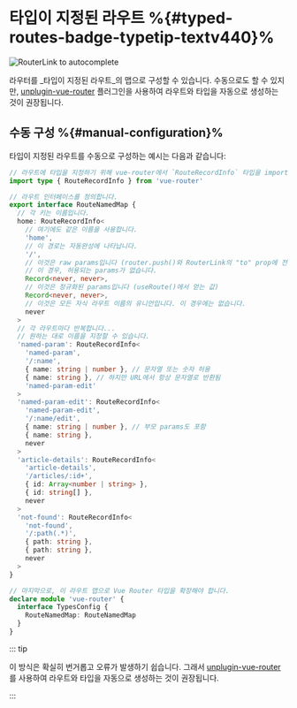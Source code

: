 # 타입이 지정된 라우트 <Badge type="tip" text="v4.4.0+" /> %{#typed-routes-badge-typetip-textv440}%

![RouterLink to autocomplete](https://user-images.githubusercontent.com/664177/176442066-c4e7fa31-4f06-4690-a49f-ed0fd880dfca.png)

라우터를 _타입이 지정된 라우트_의 맵으로 구성할 수 있습니다. 수동으로도 할 수 있지만, [unplugin-vue-router](https://github.com/posva/unplugin-vue-router) 플러그인을 사용하여 라우트와 타입을 자동으로 생성하는 것이 권장됩니다.

## 수동 구성 %{#manual-configuration}%

타입이 지정된 라우트를 수동으로 구성하는 예시는 다음과 같습니다:

```ts
// 라우트에 타입을 지정하기 위해 vue-router에서 `RouteRecordInfo` 타입을 import합니다.
import type { RouteRecordInfo } from 'vue-router'

// 라우트 인터페이스를 정의합니다.
export interface RouteNamedMap {
  // 각 키는 이름입니다.
  home: RouteRecordInfo<
    // 여기에도 같은 이름을 사용합니다.
    'home',
    // 이 경로는 자동완성에 나타납니다.
    '/',
    // 이것은 raw params입니다 (router.push()와 RouterLink의 "to" prop에 전달할 수 있는 값)
    // 이 경우, 허용되는 params가 없습니다.
    Record<never, never>,
    // 이것은 정규화된 params입니다 (useRoute()에서 얻는 값)
    Record<never, never>,
    // 이것은 모든 자식 라우트 이름의 유니언입니다. 이 경우에는 없습니다.
    never
  >
  // 각 라우트마다 반복합니다...
  // 원하는 대로 이름을 지정할 수 있습니다.
  'named-param': RouteRecordInfo<
    'named-param',
    '/:name',
    { name: string | number }, // 문자열 또는 숫자 허용
    { name: string }, // 하지만 URL에서 항상 문자열로 반환됨
    'named-param-edit'
  >
  'named-param-edit': RouteRecordInfo<
    'named-param-edit',
    '/:name/edit',
    { name: string | number }, // 부모 params도 포함
    { name: string },
    never
  >
  'article-details': RouteRecordInfo<
    'article-details',
    '/articles/:id+',
    { id: Array<number | string> },
    { id: string[] },
    never
  >
  'not-found': RouteRecordInfo<
    'not-found',
    '/:path(.*)',
    { path: string },
    { path: string },
    never
  >
}

// 마지막으로, 이 라우트 맵으로 Vue Router 타입을 확장해야 합니다.
declare module 'vue-router' {
  interface TypesConfig {
    RouteNamedMap: RouteNamedMap
  }
}
```

::: tip

이 방식은 확실히 번거롭고 오류가 발생하기 쉽습니다. 그래서 [unplugin-vue-router](https://github.com/posva/unplugin-vue-router)를 사용하여 라우트와 타입을 자동으로 생성하는 것이 권장됩니다.

:::